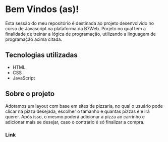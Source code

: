 # Bem Vindos (as)!

Esta sessão do meu repositório é destinada ao projeto desenvolvido no curso de Javascript na plataforma da B7Web.
Porjeto no qual tem a finalidade de treinar a lógica de programação, utilizando a linguagem de programação acima citada.

## Tecnologias utilizadas

- HTML
- CSS
- JavaScript

## Sobre o projeto

Adotamos um layout com base em sites de pizzaria, no qual o usuário pode clicar na pizza desejada, escolher o tamanho e quantas pizzas ele irá querer.
Após isso, o mesmo poderá adicionar a pizza ao carrinho e adicionar mais se desejar, caso o contrário é só finalizar a compra.

### Link
[]()